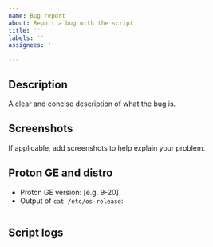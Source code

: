 ```yaml
---
name: Bug report
about: Report a bug with the script
title: ''
labels: ''
assignees: ''

---
```


## Description
A clear and concise description of what the bug is.

## Screenshots
If applicable, add screenshots to help explain your problem.

## Proton GE and distro
 - Proton GE version: [e.g. 9-20]
 - Output of `cat /etc/os-release`:
```

```

## Script logs
```

```
